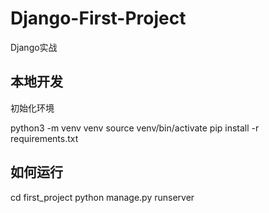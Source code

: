 # Django-First-Project
Django实战

## 本地开发

初始化环境

python3 -m venv venv
source venv/bin/activate
pip install -r requirements.txt

## 如何运行

cd first_project
python manage.py runserver
